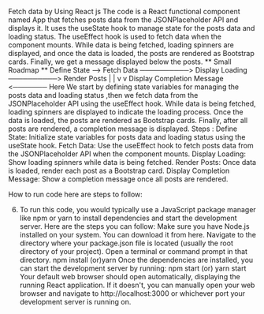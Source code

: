 Fetch data by Using React js
The code is a React functional component named App that fetches posts data from the JSONPlaceholder API and displays it. It uses the useState hook to manage state for the posts data and loading status. The useEffect hook is used to fetch data when the component mounts. While data is being fetched, loading spinners are displayed, and once the data is loaded, the posts are rendered as Bootstrap cards. Finally, we get a message displayed below the posts.
** Small Roadmap **
Define State --> Fetch Data ──────────> Display Loading ──────────> Render Posts | | v v Display Completion Message <───────
Here We start by defining state variables for managing the posts data and loading status ,then we fetch data from the JSONPlaceholder API using the useEffect hook. While data is being fetched, loading spinners are displayed to indicate the loading process. Once the data is loaded, the posts are rendered as Bootstrap cards. Finally, after all posts are rendered, a completion message is displayed.
Steps :
Define State: Initialize state variables for posts data and loading status using the useState hook.
Fetch Data: Use the useEffect hook to fetch posts data from the JSONPlaceholder API when the component mounts.
Display Loading: Show loading spinners while data is being fetched.
Render Posts: Once data is loaded, render each post as a Bootstrap card.
Display Completion Message: Show a completion message once all posts are rendered.

How to run code here are steps to follow:

6.	To run this code, you would typically use a JavaScript package manager like npm   or yarn to install dependencies and start the development server. Here are the steps you can follow:
Make sure you have Node.js installed on your system. You can download it from here.
Navigate to the directory where your package.json file is located (usually the root directory of your project).
Open a terminal or command prompt in that directory.
npm install (or)yarn
Once the dependencies are installed, you can start the development server by running:  npm start  (or) yarn start
Your default web browser should open automatically, displaying the running React application. If it doesn't, you can manually open your web browser and navigate to http://localhost:3000 or whichever port your development server is running on.

